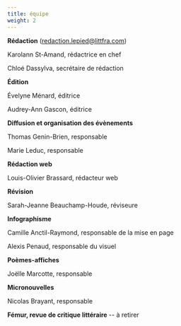 ```yaml
---
title: équipe
weight: 2
---
```



**Rédaction** (redaction.lepied@littfra.com)

Karolann St-Amand, rédactrice en chef

Chloé Dassylva, secrétaire de rédaction

**Édition**

Évelyne Ménard, éditrice

Audrey-Ann Gascon, éditrice

**Diffusion et organisation des évènements**

Thomas Genin-Brien, responsable

Marie Leduc, responsable

**Rédaction web**

Louis-Olivier Brassard, rédacteur web

**Révision**

Sarah-Jeanne Beauchamp-Houde, réviseure

**Infographisme**

Camille Anctil-Raymond, responsable de la mise en page

Alexis Penaud, responsable du visuel

**Poèmes-affiches**

Joëlle Marcotte, responsable

**Micronouvelles**

Nicolas Brayant, responsable

**Fémur, revue de critique littéraire** -- à retirer
